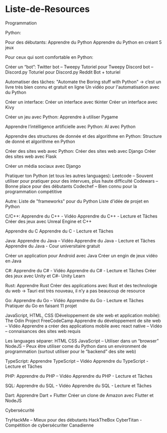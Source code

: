 # Liste-de-Resources

Programmation

Python:

Pour des débutants:
Apprendre du Python
Apprendre du Python en créant 5 jeux

Pour ceux qui sont comfortable en Python:

Créer un “bot”:
Twitter bot – Tweepy Tutoriel pour Tweepy
Discord bot – Discord.py Toturiel pour Discord.py
Reddit Bot + toturiel

Automatiser des tâches:
"Automate the Boring stuff with Python" → c’est un livre très bien connu et gratuit en ligne
Un vidéo pour l'automatisation avec du Python

Créer un interface:
Créer un interface avec tkinter
Créer un interface avec Kivy

Créer un jeu avec Python:
Apprendre à utiliser Pygame

Apprendre l’intélligence artificielle avec Python:
AI avec Python

Apprendre des structures de donnée et des algorithme en Python:
Structure de donné et algorithme en Python

Créer des sites web avec Python:
Créer des sites web avec Django
Créer des sites web avec Flask

Créer un média sociaux avec Django

Pratiquer ton Python (et tous les autres languages):
Leetcode – Souvent utiliser pour pratiquer pour des intervues, plus haute difficulté
Codewars – Bonne place pour des débutants
Codechef – Bien connu pour la programmation compétitive

Autre:
Liste de "frameworks" pour du Python
Liste d'idée de projet en Python

C/C++:
Apprendre du C++ - Vidéo
Apprendre du C++ - Lecture et Tâches
Créer des jeux avec Unreal Engine et C++

Apprendre du C
Apprendre du C - Lecture et Tâches

Java:
Apprendre du Java – Vidéo
Apprendre du Java - Lecture et Tâches
Apprendre du Java - Cour universitaire gratuit

Créer un application pour Android avec Java
Créer un engin de jeux vidéo en Java

C#:
Apprendre du C# - Vidéo
Apprendre du C# - Lecture et Tâches
Créer des jeux avec Unity et C#- Unity Learn

Rust:
Apprendre Rust
Créer des applications avec Rust et des technologie du web → Tauri est très nouveau, il n’y a pas beaucoup de resource

Go:
Apprendre du Go – Vidéo
Apprendre du Go - Lecture et Tâches
Pratiquer du Go en faisant 11 projet

JavaScript, HTML, CSS (Développement de site web et application mobile):
The Odin Project
FreeCodeCamp
Apprendre du développement de site web – Vidéo
Apprendre a créer des applications mobile avec react native – Vidéo – connaisances des sites web requis

Les languages séparer:
HTML
CSS
JavaScript – Utiliser dans un “browser”
NodeJS – Peux être utiliser come du Python dans un environment de programmation (surtout utiliser pour le “backend” des site web)

TypeScript:
Apprendre TypeScript – Vidéo
Apprendre du TypeScript - Lecture et Tâches

PHP: 
Apprendre du PHP – Vidéo
Apprendre du PHP - Lecture et Tâches

SQL:
Apprendre du SQL - Vidéo
Apprendre du SQL - Lecture et Tâches

Dart:
Apprendre Dart + Flutter
Créer un clone de Amazon avec Flutter et NodeJS

Cybersécurité

TryHackMe – Mieux pour des débutants
HackTheBox
CyberTitan - Compétition de cybersécuriter Canadienne




